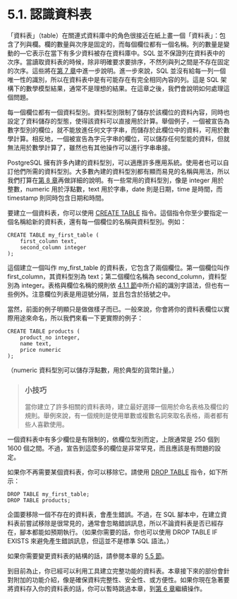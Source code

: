 # 5.1. 認識資料表

「資料表」（table）在關連式資料庫中的角色很接近在紙上畫一個「資料表」：包含了列與欄。欄的數量與次序是固定的，而每個欄位都有一個名稱。列的數量是變動的—它表示在當下有多少資料被存在資料庫中。SQL 並不保證列在資料表中的次序。當讀取資料表的時候，除非明確要求要排序，不然列與列之間是不存在固定的次序。這些將在[第 7 章](https://github.com/pgsql-tw/documents/tree/a096b206440e1ac8cdee57e1ae7a74730f0ee146/ii-the-sql-language/queries.md)中進一步說明。進一步來說，SQL 並沒有給每一列一個唯一性的識別，所以在資料表中是有可能存在有完全相同內容的列。這是 SQL 架構下的數學模型結果，通常不是理想的結果。在這章之後，我們會說明如何處理這個問題。

每一個欄位都有一個資料型別。資料型別限制了儲存於該欄位的資料內容，同時也設定了資料儲存的型態，使得該資料可以直接用於計算。舉個例子，一個被宣告為數字型別的欄位，就不能放進任何文字字串，而儲存於此欄位中的資料，可用於數學計算。相反地，一個被宣告為字元字串的欄位，可以儲存任何型能的資料，但就無法用於數學計算了，雖然也有其他操作可以進行字串串接。

PostgreSQL 擁有許多內建的資料型別，可以適應許多應用系統。使用者也可以自訂他們所需的資料型別。大多數內建的資料型別都有顯而易見的名稱與用法，所以我們打算在[第 8 章](https://github.com/pgsql-tw/documents/tree/a096b206440e1ac8cdee57e1ae7a74730f0ee146/ii-the-sql-language/data-types.md)再做詳細的說明。有一些常用的資料型別，像是 integer 用於整數，numeric 用於浮點數，text 用於字串，date 則是日期，time 是時間，而 timestamp 則同時包含日期和時間。

要建立一個資料表，你可以使用 [CREATE TABLE](https://github.com/pgsql-tw/documents/tree/a096b206440e1ac8cdee57e1ae7a74730f0ee146/vi-reference/i-sql-commands/create-table.md) 指令。這個指令你至少要指定一個名稱給新的資料表，還有每一個欄位的名稱與資料型別。例如：

```
CREATE TABLE my_first_table (
    first_column text,
    second_column integer
);
```

這個建立一個叫作 my\_first\_table 的資料表，它包含了兩個欄位。第一個欄位叫作 first\_column，其資料型別為 text；第二個欄位名稱為 second\_column，資料型別為 integer。表格與欄位名稱的規則依 [4.1.1 節](https://github.com/pgsql-tw/documents/tree/a096b206440e1ac8cdee57e1ae7a74730f0ee146/ii-the-sql-language/sql-syntax/41-lexical-structure.md)中所介紹的識別字語法，但也有一些例外。注意欄位列表是用逗號分隔，並且包含於括號之中。

當然，前面的例子明顯只是做做樣子而已。一般來說，你會將你的資料表欄位以實際用途來命名，所以我們來看一下更實際的例子：

```
CREATE TABLE products (
    product_no integer,
    name text,
    price numeric
);
```

（numeric 資料型別可以儲存浮點數，用於典型的貨幣計量。）

> ### 小技巧
>
> 當你建立了許多相關的資料表時，建立最好選擇一個用於命名表格及欄位的規則。舉例來說，有一個規則是使用單數或複數名詞來取名表格，兩者都有些人喜歡使用。

一個資料表中有多少欄位是有限制的，依欄位型別而定，上限通常是 250 個到 1600 個之間。不過，宣告到這麼多的欄位是非常罕見，而且應該是有問題的設定。

如果你不再需要某個資料表，你可以移除它。請使用 [DROP TABLE](https://github.com/pgsql-tw/documents/tree/a096b206440e1ac8cdee57e1ae7a74730f0ee146/vi-reference/i-sql-commands/drop-table.md) 指令，如下所示：

```
DROP TABLE my_first_table;
DROP TABLE products;
```

企圖要移除一個不存在的資料表，會產生錯誤。不過，在 SQL 腳本中，在建立資料表前嘗試移除是很常見的，通常會忽略錯誤訊息，所以不論資料表是否已經存在，腳本都能如預期執行。（如果你需要的話，你也可以使用 DROP TABLE IF EXISTS 來避免產生錯誤訊息，但這並不是標準 SQL 語法。）

如果你需要變更資料表的結構的話，請參閱本章的 [5.5 節](https://github.com/pgsql-tw/documents/tree/a096b206440e1ac8cdee57e1ae7a74730f0ee146/ii-the-sql-language/data-definition/55-modifying-tables.md)。

到目前為止，你已經可以利用工具建立完整功能的資料表。本章接下來的部份會針對附加的功能介紹，像是確保資料完整性、安全性、或方便性。如果你現在急著要將資料存入你的資料表的話，你可以暫時跳過本章，到[第 6 章](https://github.com/pgsql-tw/documents/tree/a096b206440e1ac8cdee57e1ae7a74730f0ee146/ii-the-sql-language/data-manipulation.md)繼續操作。
